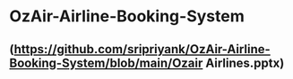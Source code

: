 # OzAir-Airline-Booking-System

## (https://github.com/sripriyank/OzAir-Airline-Booking-System/blob/main/Ozair Airlines.pptx)
